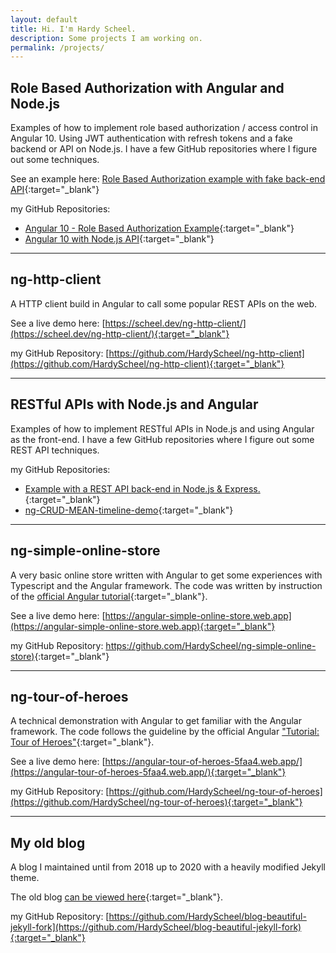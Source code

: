```yaml
---
layout: default
title: Hi. I'm Hardy Scheel.
description: Some projects I am working on.
permalink: /projects/
---
```


## Role Based Authorization with Angular and Node.js
Examples of how to implement role based authorization / access control in Angular 10. Using JWT authentication with refresh tokens and a fake backend or API on Node.js. I have a few GitHub repositories where I figure out some techniques.

See an example here: [Role Based Authorization example with fake back-end API](http://scheel.dev/ng-bootstrap-role-based-authorization-example/){:target="_blank"}

my GitHub Repositories:
* [Angular 10 - Role Based Authorization Example](https://github.com/HardyScheel/ng-bootstrap-role-based-authorization-example){:target="_blank"}
* [Angular 10 with Node.js API](https://github.com/HardyScheel/ng-bootstrap-role-based-authorization-client-server){:target="_blank"}

---

## ng-http-client
A HTTP client build in Angular to call some popular REST APIs on the web.

See a live demo here: [https://scheel.dev/ng-http-client/](https://scheel.dev/ng-http-client/){:target="_blank"}

my GitHub Repository: [https://github.com/HardyScheel/ng-http-client](https://github.com/HardyScheel/ng-http-client){:target="_blank"}

---

## RESTful APIs with Node.js and Angular
Examples of how to implement RESTful APIs in Node.js and using Angular as the front-end. I have a few GitHub repositories where I figure out some REST API techniques.

my GitHub Repositories:
* [Example with a REST API back-end in Node.js & Express.](https://github.com/HardyScheel/ng-rest-node-example){:target="_blank"}
* [ng-CRUD-MEAN-timeline-demo](https://github.com/HardyScheel/ng-CRUD-MEAN-timeline-demo){:target="_blank"}

---

## ng-simple-online-store
A very basic online store written with Angular to get some experiences with Typescript and the Angular framework. The code was written by instruction of the [official Angular tutorial](https://angular.io/start){:target="_blank"}.

See a live demo here: [https://angular-simple-online-store.web.app](https://angular-simple-online-store.web.app){:target="_blank"}

my GitHub Repository: [https://github.com/HardyScheel/ng-simple-online-store)](https://github.com/HardyScheel/ng-simple-online-store){:target="_blank"}

---

## ng-tour-of-heroes
A technical demonstration with Angular to get familiar with the Angular framework. The code follows the guideline by the official Angular ["Tutorial: Tour of Heroes"](https://angular.io/tutorial){:target="_blank"}.

See a live demo here: [https://angular-tour-of-heroes-5faa4.web.app/](https://angular-tour-of-heroes-5faa4.web.app/){:target="_blank"}

my GitHub Repository: [https://github.com/HardyScheel/ng-tour-of-heroes](https://github.com/HardyScheel/ng-tour-of-heroes){:target="_blank"}

---

## My old blog
A blog I maintained until from 2018 up to 2020 with a heavily modified Jekyll theme.

The old blog [can be viewed here](https://scheel.dev/blog-beautiful-jekyll-fork/){:target="_blank"}.

my GitHub Repository: [https://github.com/HardyScheel/blog-beautiful-jekyll-fork](https://github.com/HardyScheel/blog-beautiful-jekyll-fork){:target="_blank"}